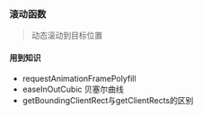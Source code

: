 ### 滚动函数

> 动态滚动到目标位置

#### 用到知识

* requestAnimationFramePolyfill
* easeInOutCubic 贝塞尔曲线
* getBoundingClientRect与getClientRects的区别
